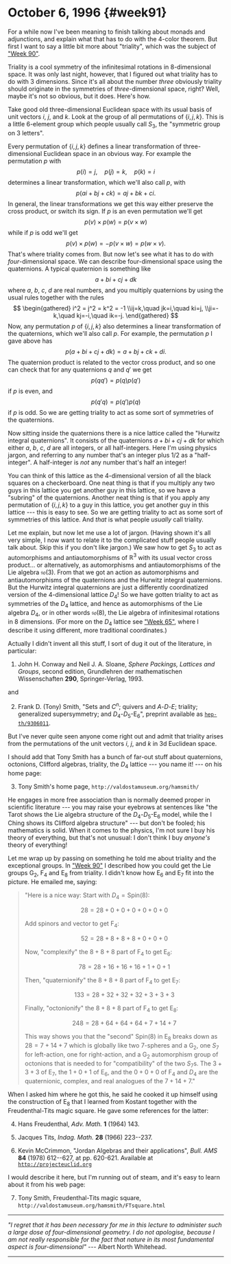 # October 6, 1996 {#week91}

For a while now I've been meaning to finish talking about monads and
adjunctions, and explain what that has to do with the 4-color theorem.
But first I want to say a little bit more about "triality", which was
the subject of ["Week 90"](#week90).

Triality is a cool symmetry of the infinitesimal rotations in
8-dimensional space. It was only last night, however, that I figured out
what triality has to do with 3 dimensions. Since it's all about the
number *three* obviously triality should originate in the symmetries of
*three*-dimensional space, right? Well, maybe it's not so obvious, but
it does. Here's how.

Take good old three-dimensional Euclidean space with its usual basis of
unit vectors $i$, $j$, and $k$. Look at the group of all permutations of
$\{i,j,k\}$. This is a little 6-element group which people usually call
$S_3$, the "symmetric group on 3 letters".

Every permutation of $\{i,j,k\}$ defines a linear transformation of
three-dimensional Euclidean space in an obvious way. For example the
permutation $p$ with
$$p(i) = j, \quad p(j) = k, \quad p(k) = i$$
determines a linear transformation, which we'll also call $p$, with
$$p(ai+ bj + ck) = aj + bk + ci.$$
In general, the linear transformations we get this way either preserve
the cross product, or switch its sign. If $p$ is an even permutation
we'll get
$$p(v)\times p(w) = p(v\times w)$$
while if $p$ is odd we'll get
$$p(v)\times p(w) = -p(v\times w) = p(w\times v).$$
That's where triality comes from. But now let's see what it has to do
with *four*-dimensional space. We can describe four-dimensional space
using the quaternions. A typical quaternion is something like
$$a + bi + cj + dk$$
where $a$, $b$, $c$, $d$ are real numbers, and you multiply quaternions by using
the usual rules together with the rules
$$
  \begin{gathered}
    i^2 = j^2 = k^2 = -1
  \\ij=k,\quad jk=i,\quad ki=j,
  \\ji=-k,\quad kj=-i,\quad ik=-j.
  \end{gathered}
$$
Now, any permutation $p$ of $\{i,j,k\}$ also determines a linear
transformation of the quaternions, which we'll also call $p$. For
example, the permutation $p$ I gave above has
$$p(a + bi + cj + dk) = a + bj + ck + di.$$
The quaternion product is related to the vector cross product, and so
one can check that for any quaternions $q$ and $q'$ we get
$$p(qq') = p(q)p(q')$$
if $p$ is even, and
$$p(q'q) = p(q')p(q)$$
if $p$ is odd. So we are getting triality to act as some sort of
symmetries of the quaternions.

Now sitting inside the quaternions there is a nice lattice called the
"Hurwitz integral quaternions". It consists of the quaternions
$a + bi + cj + dk$ for which either $a$, $b$, $c$, $d$ are all integers, or all
half-integers. Here I'm using physics jargon, and referring to any
number that's an integer plus $1/2$ as a "half-integer". A half-integer
is *not* any number that's half an integer!

You can think of this lattice as the 4-dimensional version of all the
black squares on a checkerboard. One neat thing is that if you multiply
any two guys in this lattice you get another guy in this lattice, so we
have a "subring" of the quaternions. Another neat thing is that if you
apply any permutation of $\{i,j,k\}$ to a guy in this lattice, you get
another guy in this lattice --- this is easy to see. So we are getting
triality to act as some sort of symmetries of this lattice. And *that*
is what people *usually* call triality.

Let me explain, but now let me use a lot of jargon. (Having shown it's
all very simple, I now want to relate it to the complicated stuff people
usually talk about. Skip this if you don't like jargon.) We saw how to
get $S_3$ to act as automorphisms and antiautomorphisms of $\mathbb{R}^3$ with its
usual vector cross product... or alternatively, as automorphisms and
antiautomorphisms of the Lie algebra $\mathfrak{so}(3)$. From that we got an action
as automorphisms and antiautomorphisms of the quaternions and the
Hurwitz integral quaternions. But the Hurwitz integral quaternions are
just a differently coordinatized version of the 4-dimensional lattice
$D_4$! So we have gotten triality to act as symmetries of the $D_4$
lattice, and hence as automorphisms of the Lie algebra $D_4$, or in other
words $\mathfrak{so}(8)$, the Lie algebra of infinitesimal rotations in 8 dimensions.
(For more on the $D_4$ lattice see ["Week 65"](#week65), where I
describe it using different, more traditional coordinates.)

Actually I didn't invent all this stuff, I sort of dug it out of the
literature, in particular:

1) John H. Conway and Neil J. A. Sloane, _Sphere Packings, Lattices and Groups_, second edition, Grundlehren der mathematischen Wissenschaften **290**, Springer-Verlag, 1993.

and

2) Frank D. (Tony) Smith, "Sets and $C^n$; quivers and $A$-$D$-$E$; triality; generalized supersymmetry; and $D_4$-$D_5$-$\mathrm{E}_6$", preprint available as [`hep-th/9306011`](http://xxx.lanl.gov/abs/hep-th/9306011).

But I've never quite seen anyone come right out and admit that triality
arises from the permutations of the unit vectors $i$, $j$, and $k$ in 3d
Euclidean space.

I should add that Tony Smith has a bunch of far-out stuff about
quaternions, octonions, Clifford algebras, triality, the $D_4$ lattice ---
you name it! --- on his home page:

3) Tony Smith's home page, `http://valdostamuseum.org/hamsmith/`

He engages in more free association than is normally deemed proper in
scientific literature --- you may raise your eyebrows at sentences like
"the Tarot shows the Lie algebra structure of the $D_4$-$D_5$-$\mathrm{E}_6$ model, while
the I Ching shows its Clifford algebra structure" --- but don't be
fooled; his mathematics is solid. When it comes to the physics, I'm not
sure I buy his theory of everything, but that's not unusual: I don't
think I buy *anyone's* theory of everything!

Let me wrap up by passing on something he told me about triality and the
exceptional groups. In ["Week 90"](#week90) I described how you
could get the Lie groups $\mathrm{G}_2$, $\mathrm{F}_4$ and $\mathrm{E}_8$ from triality. I didn't know how
$\mathrm{E}_6$ and $\mathrm{E}_7$ fit into the picture. He emailed me, saying:

> "Here is a nice way: Start with $D_4 = \mathrm{Spin}(8)$:
>
> $$28 =  28  +   0  +   0  +   0  +   0  +   0  +   0$$
>
> Add spinors and vector to get $\mathrm{F}_4$:
>
> $$52 =  28  +   8  +   8  +   8  +   0  +   0  +   0$$
>
> Now, "complexify" the $8+8+8$ part of $\mathrm{F}_4$ to get $\mathrm{E}_6$:
>
> $$78 =  28  +  16  +  16  +  16  +   1  +   0  +   1$$
>
> Then, "quaternionify" the $8+8+8$ part of $\mathrm{F}_4$ to get $\mathrm{E}_7$:
>
> $$133 =  28  +  32  +  32  +  32  +   3  +   3  +   3$$
>
> Finally, "octonionify" the $8+8+8$ part of $\mathrm{F}_4$ to get $\mathrm{E}_8$:
>
> $$248 =  28  +  64  +  64  +  64  +   7  +  14  +   7$$
>
> This way shows you that the "second" $\mathrm{Spin}(8)$ in $\mathrm{E}_8$ breaks down as
> $28 = 7 + 14 + 7$ which is globally like two 7-spheres and a $\mathrm{G}_2$, one $S_7$ for
> left-action, one for right-action, and a $\mathrm{G}_2$ automorphism group of
> octonions that is needed to for "compatibility" of the two $S_7$s. The
> $3+3+3$ of $\mathrm{E}_7$, the $1+0+1$ of $\mathrm{E}_6$, and the $0+0+0$ of $\mathrm{F}_4$ and $D_4$ are the
> quaternionic, complex, and real analogues of the $7+14+7$."

When I asked him where he got this, he said he cooked it up himself
using the construction of $\mathrm{E}_8$ that I learned from Kostant together with
the Freudenthal-Tits magic square. He gave some references for the
latter:

4) Hans Freudenthal, _Adv. Math._ **1** (1964) 143.

5) Jacques Tits, _Indag. Math._ **28** (1966) 223--237.

6) Kevin McCrimmon, "Jordan Algebras and their applications", _Bull. AMS_ **84** (1978) 612--627, at pp. 620-621. Available at [`http://projecteuclid.org`](http://projecteuclid.org/DPubS?service=UI&version=1.0&verb=Display&handle=euclid.bams/1183540925)

I would describe it here, but I'm running out of steam, and it's easy
to learn about it from his web page:

7) Tony Smith, Freudenthal-Tits magic square, `http://valdostamuseum.org/hamsmith/FTsquare.html`

------------------------------------------------------------------------

*"I regret that it has been necessary for me in this lecture to
administer such a large dose of four-dimensional geometry. I do not
apologise, because I am not really responsible for the fact that nature
in its most fundamental aspect is four-dimensional"* --- Albert North
Whitehead.

------------------------------------------------------------------------
